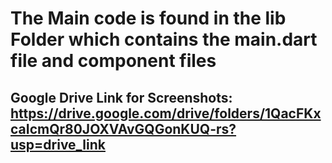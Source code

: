 # The Main code is found in the lib Folder which contains the main.dart file and component files

## Google Drive Link for Screenshots: https://drive.google.com/drive/folders/1QacFKxcaIcmQr80JOXVAvGQGonKUQ-rs?usp=drive_link
